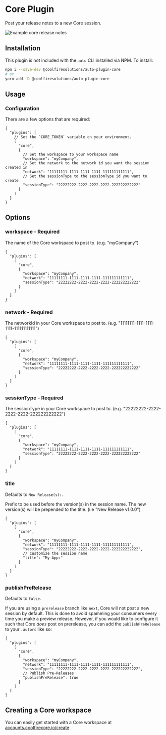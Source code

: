 # Core Plugin

Post your release notes to a new Core session.

![Example core release notes]()

## Installation

This plugin is not included with the `auto` CLI installed via NPM. To install:

```bash
npm i --save-dev @coolfiresolutions/auto-plugin-core
# or
yarn add -D @coolfiresolutions/auto-plugin-core
```

## Usage

### Configuration

There are a few options that are required:

```jsonc
{
  "plugins": [
    // Set the `CORE_TOKEN` variable on your environment.
    [
      "core",
      {
        // Set the workspace to your workspace name
        "workspace": "myCompany",
        // Set the network to the network id you want the session created in
        "network": "11111111-1111-1111-1111-111111111111",
        // Set the sessionType to the sessionType id you want to create
        "sessionType": "22222222-2222-2222-2222-222222222222"
      }
    ]
  ]
}
```

## Options

### workspace - **Required**

The name of the Core workspace to post to. (e.g. "myCompany")

```jsonc
{
  "plugins": [
    [
      "core",
      {
        "workspace": "myCompany",
        "network": "11111111-1111-1111-1111-111111111111",
        "sessionType": "22222222-2222-2222-2222-222222222222"
      }
    ]
  ]
}
```

### network - **Required**

The networkId in your Core workspace to post to. (e.g. "11111111-1111-1111-1111-111111111111")

```jsonc
{
  "plugins": [
    [
      "core",
      {
        "workspace": "myCompany",
        "network": "11111111-1111-1111-1111-111111111111",
        "sessionType": "22222222-2222-2222-2222-222222222222"
      }
    ]
  ]
}
```

### sessionType - **Required**

The sessionType in your Core workspace to post to. (e.g. "22222222-2222-2222-2222-222222222222")

```jsonc
{
  "plugins": [
    [
      "core",
      {
        "workspace": "myCompany",
        "network": "11111111-1111-1111-1111-111111111111",
        "sessionType": "22222222-2222-2222-2222-222222222222"
      }
    ]
  ]
}
```

### title

Defaults to `New Release(s):`.

Prefix to be used before the version(s) in the session name. The new version(s) will be prepended to the title. (i.e "New Release v1.0.0")

```jsonc
{
  "plugins": [
    [
      "core",
      {
        "workspace": "myCompany",
        "network": "11111111-1111-1111-1111-111111111111",
        "sessionType": "22222222-2222-2222-2222-222222222222",
        // Customize the session name
        "title": "My App:"
      }
    ]
  ]
}
```

### publishPreRelease

Defaults to `false`.

If you are using a `prerelease` branch like `next`, Core will not post a new session by default.
This is done to avoid spamming your consumers every time you make a preview release.
However, if you would like to configure it such that Core _does_ post on prerelease, you can add the `publishPreRelease` to your `.autorc` like so:

```jsonc
{
  "plugins": [
    [
      "core",
      {
        "workspace": "myCompany",
        "network": "11111111-1111-1111-1111-111111111111",
        "sessionType": "22222222-2222-2222-2222-222222222222",
        // Publish Pre-Releases
        "publishPreRelease": true
      }
    ]
  ]
}
```

## Creating a Core workspace

You can easily get started with a Core workspace at [accounts.coolfirecore.io/create](https://accounts.coolfirecore.io/create)
